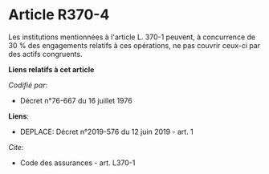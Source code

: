 # Article R370-4

Les institutions mentionnées à l'article L. 370-1 peuvent, à concurrence de 30 % des engagements relatifs à ces opérations,
ne pas couvrir ceux-ci par des actifs congruents.

**Liens relatifs à cet article**

_Codifié par_:

  - Décret n°76-667 du 16 juillet 1976

**Liens**:

  - DEPLACE: Décret n°2019-576 du 12 juin 2019 - art. 1

_Cite_:

  - Code des assurances - art. L370-1
